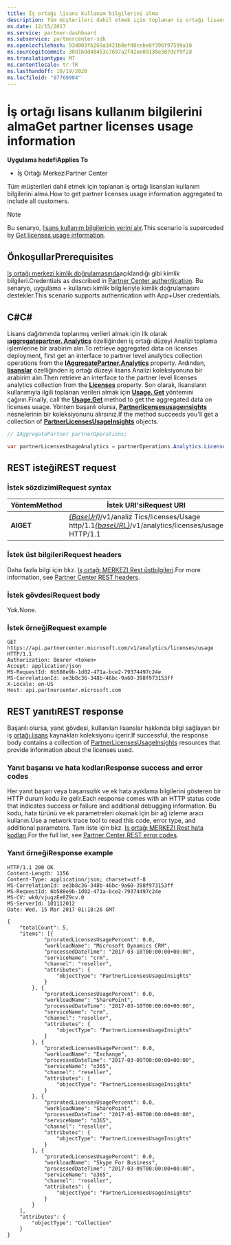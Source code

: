 ```yaml
---
title: İş ortağı lisans kullanım bilgilerini alma
description: Tüm müşterileri dahil etmek için toplanan iş ortağı lisansları kullanım bilgilerini alma.
ms.date: 12/15/2017
ms.service: partner-dashboard
ms.subservice: partnercenter-sdk
ms.openlocfilehash: 93d003fb269a3421b8efd8cebe8f396f97599a10
ms.sourcegitcommit: 30d1b9d48453c7697a2f42ee09138e507dcf9f2d
ms.translationtype: MT
ms.contentlocale: tr-TR
ms.lasthandoff: 10/19/2020
ms.locfileid: "97769904"
---
```

# <a name="get-partner-licenses-usage-information"></a><span data-ttu-id="44a61-103">İş ortağı lisans kullanım bilgilerini alma</span><span class="sxs-lookup"><span data-stu-id="44a61-103">Get partner licenses usage information</span></span>

<span data-ttu-id="44a61-104">**Uygulama hedefi**</span><span class="sxs-lookup"><span data-stu-id="44a61-104">**Applies To**</span></span>

- <span data-ttu-id="44a61-105">İş Ortağı Merkezi</span><span class="sxs-lookup"><span data-stu-id="44a61-105">Partner Center</span></span>

<span data-ttu-id="44a61-106">Tüm müşterileri dahil etmek için toplanan iş ortağı lisansları kullanım bilgilerini alma.</span><span class="sxs-lookup"><span data-stu-id="44a61-106">How to get partner licenses usage information aggregated to include all customers.</span></span>

> [!NOTE]
> <span data-ttu-id="44a61-107">Bu senaryo, [lisans kullanım bilgilerinin yerini alır](get-licenses-usage-information.md).</span><span class="sxs-lookup"><span data-stu-id="44a61-107">This scenario is superceded by [Get licenses usage information](get-licenses-usage-information.md).</span></span>

## <a name="prerequisites"></a><span data-ttu-id="44a61-108">Önkoşullar</span><span class="sxs-lookup"><span data-stu-id="44a61-108">Prerequisites</span></span>

<span data-ttu-id="44a61-109">[Iş ortağı merkezi kimlik doğrulamasında](partner-center-authentication.md)açıklandığı gibi kimlik bilgileri.</span><span class="sxs-lookup"><span data-stu-id="44a61-109">Credentials as described in [Partner Center authentication](partner-center-authentication.md).</span></span> <span data-ttu-id="44a61-110">Bu senaryo, uygulama + kullanıcı kimlik bilgileriyle kimlik doğrulamasını destekler.</span><span class="sxs-lookup"><span data-stu-id="44a61-110">This scenario supports authentication with App+User credentials.</span></span>

## <a name="c"></a><span data-ttu-id="44a61-111">C\#</span><span class="sxs-lookup"><span data-stu-id="44a61-111">C\#</span></span>

<span data-ttu-id="44a61-112">Lisans dağıtımında toplanmış verileri almak için ilk olarak [**ıaggregatepartner. Analytics**](/dotnet/api/microsoft.store.partnercenter.ipartner.analytics) özelliğinden iş ortağı düzeyi Analizi toplama işlemlerine bir arabirim alın.</span><span class="sxs-lookup"><span data-stu-id="44a61-112">To retrieve aggregated data on licenses deployment, first get an interface to partner level analytics collection operations from the [**IAggregatePartner.Analytics**](/dotnet/api/microsoft.store.partnercenter.ipartner.analytics) property.</span></span> <span data-ttu-id="44a61-113">Ardından, [**lisanslar**](/dotnet/api/microsoft.store.partnercenter.analytics.ipartneranalyticscollection.licenses) özelliğinden iş ortağı düzeyi lisans Analizi koleksiyonuna bir arabirim alın.</span><span class="sxs-lookup"><span data-stu-id="44a61-113">Then retrieve an interface to the partner level licenses analytics collection from the [**Licenses**](/dotnet/api/microsoft.store.partnercenter.analytics.ipartneranalyticscollection.licenses) property.</span></span> <span data-ttu-id="44a61-114">Son olarak, lisansların kullanımıyla ilgili toplanan verileri almak için [**Usage. Get**](/dotnet/api/microsoft.store.partnercenter.genericoperations.ientireentitycollectionretrievaloperations-2.get) yöntemini çağırın.</span><span class="sxs-lookup"><span data-stu-id="44a61-114">Finally, call the [**Usage.Get**](/dotnet/api/microsoft.store.partnercenter.genericoperations.ientireentitycollectionretrievaloperations-2.get) method to get the aggregated data on licenses usage.</span></span> <span data-ttu-id="44a61-115">Yöntem başarılı olursa, [**Partnerlicensesusageınsights**](/dotnet/api/microsoft.store.partnercenter.models.analytics.partnerlicensesusageinsights) nesnelerinin bir koleksiyonunu alırsınız.</span><span class="sxs-lookup"><span data-stu-id="44a61-115">If the method succeeds you'll get a collection of [**PartnerLicensesUsageInsights**](/dotnet/api/microsoft.store.partnercenter.models.analytics.partnerlicensesusageinsights) objects.</span></span>

``` csharp
// IAggregatePartner partnerOperations;

var partnerLicensesUsageAnalytics = partnerOperations.Analytics.Licenses.Usage.Get();
```

## <a name="rest-request"></a><span data-ttu-id="44a61-116">REST isteği</span><span class="sxs-lookup"><span data-stu-id="44a61-116">REST request</span></span>

### <a name="request-syntax"></a><span data-ttu-id="44a61-117">İstek sözdizimi</span><span class="sxs-lookup"><span data-stu-id="44a61-117">Request syntax</span></span>

| <span data-ttu-id="44a61-118">Yöntem</span><span class="sxs-lookup"><span data-stu-id="44a61-118">Method</span></span>  | <span data-ttu-id="44a61-119">İstek URI'si</span><span class="sxs-lookup"><span data-stu-id="44a61-119">Request URI</span></span>                                                                      |
|---------|----------------------------------------------------------------------------------|
| <span data-ttu-id="44a61-120">**Al**</span><span class="sxs-lookup"><span data-stu-id="44a61-120">**GET**</span></span> | <span data-ttu-id="44a61-121">[*{BaseUrl}*](partner-center-rest-urls.md)/v1/analiz Tics/licenses/Usage http/1.1</span><span class="sxs-lookup"><span data-stu-id="44a61-121">[*{baseURL}*](partner-center-rest-urls.md)/v1/analytics/licenses/usage HTTP/1.1</span></span> |

### <a name="request-headers"></a><span data-ttu-id="44a61-122">İstek üst bilgileri</span><span class="sxs-lookup"><span data-stu-id="44a61-122">Request headers</span></span>

<span data-ttu-id="44a61-123">Daha fazla bilgi için bkz. [Iş ortağı MERKEZI Rest üstbilgileri](headers.md).</span><span class="sxs-lookup"><span data-stu-id="44a61-123">For more information, see [Partner Center REST headers](headers.md).</span></span>

### <a name="request-body"></a><span data-ttu-id="44a61-124">İstek gövdesi</span><span class="sxs-lookup"><span data-stu-id="44a61-124">Request body</span></span>

<span data-ttu-id="44a61-125">Yok.</span><span class="sxs-lookup"><span data-stu-id="44a61-125">None.</span></span>

### <a name="request-example"></a><span data-ttu-id="44a61-126">İstek örneği</span><span class="sxs-lookup"><span data-stu-id="44a61-126">Request example</span></span>

```http
GET https://api.partnercenter.microsoft.com/v1/analytics/licenses/usage HTTP/1.1
Authorization: Bearer <token>
Accept: application/json
MS-RequestId: 6b588e9b-1d02-471a-bce2-79374497c24e
MS-CorrelationId: ae3b8c36-348b-46bc-9a60-398f973153ff
X-Locale: en-US
Host: api.partnercenter.microsoft.com
```

## <a name="rest-response"></a><span data-ttu-id="44a61-127">REST yanıtı</span><span class="sxs-lookup"><span data-stu-id="44a61-127">REST response</span></span>

<span data-ttu-id="44a61-128">Başarılı olursa, yanıt gövdesi, kullanılan lisanslar hakkında bilgi sağlayan bir iş [ortağı lisans](analytics-resources.md#partnerlicensesusageinsights) kaynakları koleksiyonu içerir.</span><span class="sxs-lookup"><span data-stu-id="44a61-128">If successful, the response body contains a collection of [PartnerLicensesUsageInsights](analytics-resources.md#partnerlicensesusageinsights) resources that provide information about the licenses used.</span></span>

### <a name="response-success-and-error-codes"></a><span data-ttu-id="44a61-129">Yanıt başarısı ve hata kodları</span><span class="sxs-lookup"><span data-stu-id="44a61-129">Response success and error codes</span></span>

<span data-ttu-id="44a61-130">Her yanıt başarı veya başarısızlık ve ek hata ayıklama bilgilerini gösteren bir HTTP durum kodu ile gelir.</span><span class="sxs-lookup"><span data-stu-id="44a61-130">Each response comes with an HTTP status code that indicates success or failure and additional debugging information.</span></span> <span data-ttu-id="44a61-131">Bu kodu, hata türünü ve ek parametreleri okumak için bir ağ izleme aracı kullanın.</span><span class="sxs-lookup"><span data-stu-id="44a61-131">Use a network trace tool to read this code, error type, and additional parameters.</span></span> <span data-ttu-id="44a61-132">Tam liste için bkz. [Iş ortağı MERKEZI Rest hata kodları](error-codes.md).</span><span class="sxs-lookup"><span data-stu-id="44a61-132">For the full list, see [Partner Center REST error codes](error-codes.md).</span></span>

### <a name="response-example"></a><span data-ttu-id="44a61-133">Yanıt örneği</span><span class="sxs-lookup"><span data-stu-id="44a61-133">Response example</span></span>

```http
HTTP/1.1 200 OK
Content-Length: 1156
Content-Type: application/json; charset=utf-8
MS-CorrelationId: ae3b8c36-348b-46bc-9a60-398f973153ff
MS-RequestId: 6b588e9b-1d02-471a-bce2-79374497c24e
MS-CV: wk0/vjugzEe0Z9cv.0
MS-ServerId: 101112012
Date: Wed, 15 Mar 2017 01:18:26 GMT

{
    "totalCount": 5,
    "items": [{
            "proratedLicensesUsagePercent": 0.0,
            "workloadName": "Microsoft Dynamics CRM",
            "processedDateTime": "2017-03-10T00:00:00+00:00",
            "serviceName": "crm",
            "channel": "reseller",
            "attributes": {
                "objectType": "PartnerLicensesUsageInsights"
            }
        }, {
            "proratedLicensesUsagePercent": 0.0,
            "workloadName": "SharePoint",
            "processedDateTime": "2017-03-10T00:00:00+00:00",
            "serviceName": "crm",
            "channel": "reseller",
            "attributes": {
                "objectType": "PartnerLicensesUsageInsights"
            }
        }, {
            "proratedLicensesUsagePercent": 0.0,
            "workloadName": "Exchange",
            "processedDateTime": "2017-03-09T00:00:00+00:00",
            "serviceName": "o365",
            "channel": "reseller",
            "attributes": {
                "objectType": "PartnerLicensesUsageInsights"
            }
        }, {
            "proratedLicensesUsagePercent": 0.0,
            "workloadName": "SharePoint",
            "processedDateTime": "2017-03-09T00:00:00+00:00",
            "serviceName": "o365",
            "channel": "reseller",
            "attributes": {
                "objectType": "PartnerLicensesUsageInsights"
            }
        }, {
            "proratedLicensesUsagePercent": 0.0,
            "workloadName": "Skype For Business",
            "processedDateTime": "2017-03-09T00:00:00+00:00",
            "serviceName": "o365",
            "channel": "reseller",
            "attributes": {
                "objectType": "PartnerLicensesUsageInsights"
            }
        }
    ],
    "attributes": {
        "objectType": "Collection"
    }
}
```
